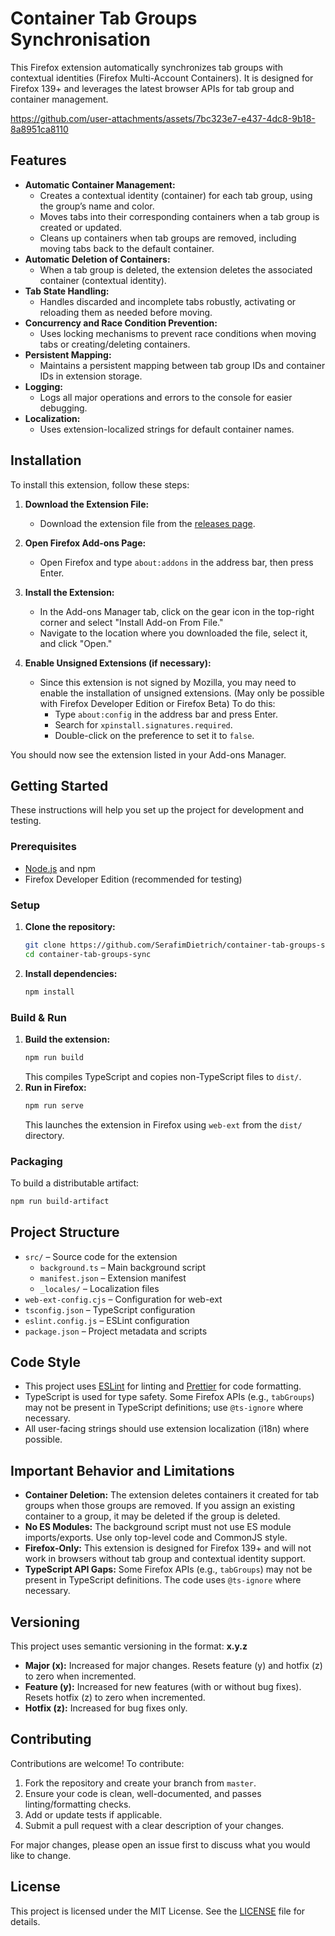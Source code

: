 # Container Tab Groups Synchronisation

This Firefox extension automatically synchronizes tab groups with contextual identities (Firefox Multi-Account Containers). It is designed for Firefox 139+ and leverages the latest browser APIs for tab group and container management.

https://github.com/user-attachments/assets/7bc323e7-e437-4dc8-9b18-8a8951ca8110

## Features

- **Automatic Container Management:**
  - Creates a contextual identity (container) for each tab group, using the group’s name and color.
  - Moves tabs into their corresponding containers when a tab group is created or updated.
  - Cleans up containers when tab groups are removed, including moving tabs back to the default container.
- **Automatic Deletion of Containers:**
  - When a tab group is deleted, the extension deletes the associated container (contextual identity).
- **Tab State Handling:**
  - Handles discarded and incomplete tabs robustly, activating or reloading them as needed before moving.
- **Concurrency and Race Condition Prevention:**
  - Uses locking mechanisms to prevent race conditions when moving tabs or creating/deleting containers.
- **Persistent Mapping:**
  - Maintains a persistent mapping between tab group IDs and container IDs in extension storage.
- **Logging:**
  - Logs all major operations and errors to the console for easier debugging.
- **Localization:**
  - Uses extension-localized strings for default container names.

## Installation

To install this extension, follow these steps:

1. **Download the Extension File:**

   - Download the extension file from the [releases page](https://github.com/SerafimDietrich/container-tab-groups-sync/releases).

2. **Open Firefox Add-ons Page:**

   - Open Firefox and type `about:addons` in the address bar, then press Enter.

3. **Install the Extension:**

   - In the Add-ons Manager tab, click on the gear icon in the top-right corner and select "Install Add-on From File."
   - Navigate to the location where you downloaded the file, select it, and click "Open."

4. **Enable Unsigned Extensions (if necessary):**

   - Since this extension is not signed by Mozilla, you may need to enable the installation of unsigned extensions. (May only be possible with Firefox Developer Edition or Firefox Beta) To do this:
     - Type `about:config` in the address bar and press Enter.
     - Search for `xpinstall.signatures.required`.
     - Double-click on the preference to set it to `false`.

You should now see the extension listed in your Add-ons Manager.

## Getting Started

These instructions will help you set up the project for development and testing.

### Prerequisites

- [Node.js](https://nodejs.org/) and npm
- Firefox Developer Edition (recommended for testing)

### Setup

1. **Clone the repository:**
   ```bash
   git clone https://github.com/SerafimDietrich/container-tab-groups-sync.git
   cd container-tab-groups-sync
   ```
2. **Install dependencies:**
   ```bash
   npm install
   ```

### Build & Run

1. **Build the extension:**
   ```bash
   npm run build
   ```
   This compiles TypeScript and copies non-TypeScript files to `dist/`.
2. **Run in Firefox:**
   ```bash
   npm run serve
   ```
   This launches the extension in Firefox using `web-ext` from the `dist/` directory.

### Packaging

To build a distributable artifact:

```bash
npm run build-artifact
```

## Project Structure

- `src/` – Source code for the extension
  - `background.ts` – Main background script
  - `manifest.json` – Extension manifest
  - `_locales/` – Localization files
- `web-ext-config.cjs` – Configuration for web-ext
- `tsconfig.json` – TypeScript configuration
- `eslint.config.js` – ESLint configuration
- `package.json` – Project metadata and scripts

## Code Style

- This project uses [ESLint](https://eslint.org/) for linting and [Prettier](https://prettier.io/) for code formatting.
- TypeScript is used for type safety. Some Firefox APIs (e.g., `tabGroups`) may not be present in TypeScript definitions; use `@ts-ignore` where necessary.
- All user-facing strings should use extension localization (i18n) where possible.

## Important Behavior and Limitations

- **Container Deletion:** The extension deletes containers it created for tab groups when those groups are removed. If you assign an existing container to a group, it may be deleted if the group is deleted.
- **No ES Modules:** The background script must not use ES module imports/exports. Use only top-level code and CommonJS style.
- **Firefox-Only:** This extension is designed for Firefox 139+ and will not work in browsers without tab group and contextual identity support.
- **TypeScript API Gaps:** Some Firefox APIs (e.g., `tabGroups`) may not be present in TypeScript definitions. The code uses `@ts-ignore` where necessary.

## Versioning

This project uses semantic versioning in the format: **x.y.z**

- **Major (x):** Increased for major changes. Resets feature (y) and hotfix (z) to zero when incremented.
- **Feature (y):** Increased for new features (with or without bug fixes). Resets hotfix (z) to zero when incremented.
- **Hotfix (z):** Increased for bug fixes only.

## Contributing

Contributions are welcome! To contribute:

1. Fork the repository and create your branch from `master`.
2. Ensure your code is clean, well-documented, and passes linting/formatting checks.
3. Add or update tests if applicable.
4. Submit a pull request with a clear description of your changes.

For major changes, please open an issue first to discuss what you would like to change.

## License

This project is licensed under the MIT License. See the [LICENSE](LICENSE) file for details.
